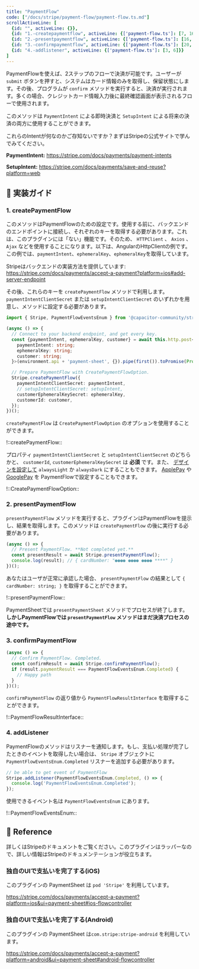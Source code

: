 ```yaml
---
title: "PaymentFlow"
code: ["/docs/stripe/payment-flow/payment-flow.ts.md"]
scrollActiveLine: [
  {id: "", activeLine: {}},
  {id: "1.-createpaymentflow", activeLine: {['payment-flow.ts']: [7, 16]}},
  {id: "2.-presentpaymentflow", activeLine: {['payment-flow.ts']: [16, 20]}},
  {id: "3.-confirmpaymentflow", activeLine: {['payment-flow.ts']: [20, 25]}},
  {id: "4.-addlistener", activeLine: {['payment-flow.ts']: [3, 6]}}
]
---
```


PaymentFlowを使えば、2ステップのフローで決済が可能です。ユーザーが `submit` ボタンを押すと、システムはカード情報のみを取得し、保留状態にします。その後、プログラムが `confirm` メソッドを実行すると、決済が実行されます。多くの場合、クレジットカード情報入力後に最終確認画面が表示されるフローで使用されます。

このメソッドは `PaymentIntent` による即時決済と `SetupIntent` による将来の決済の両方に使用することができます。

これらのIntentが何なのかご存知ないですか？まずはStripeの公式サイトで学んでみてください。

__PaymentIntent:__
https://stripe.com/docs/payments/payment-intents

__SetupIntent:__
https://stripe.com/docs/payments/save-and-reuse?platform=web


## 🐾 実装ガイド
### 1.  createPaymentFlow

このメソッドはPaymentFlowのための設定です。使用する前に、バックエンドのエンドポイントに接続し、それぞれのキーを取得する必要があります。これは、このプラグインには「ない」機能です。そのため、 `HTTPClient` 、 `Axios` 、 `Ajax` などを使用することになります。以下は、AngularのHttpClientの例です。この例では、`paymentIntent`、`ephemeralKey`、`ephemeralKey`を取得しています。

Stripeはバックエンドの実装方法を提供しています:
https://stripe.com/docs/payments/accept-a-payment?platform=ios#add-server-endpoint

その後、これらのキーを `createPaymentFlow` メソッドで利用します。 `paymentIntentClientSecret` または `setupIntentClientSecret` のいずれかを用意し、メソッドに設定する必要があります。

```ts
import { Stripe, PaymentFlowEventsEnum } from '@capacitor-community/stripe';

(async () => {
  // Connect to your backend endpoint, and get every key.
  const {paymentIntent, ephemeralKey, customer} = await this.http.post<{
    paymentIntent: string;
    ephemeralKey: string;
    customer: string;
  }>(environment.api + 'payment-sheet', {}).pipe(first()).toPromise(Promise);

  // Prepare PaymentFlow with CreatePaymentFlowOption.
  Stripe.createPaymentFlow({
    paymentIntentClientSecret: paymentIntent,
    // setupIntentClientSecret: setupIntent,
    customerEphemeralKeySecret: ephemeralKey,
    customerId: customer,
  });
})();
```

`createPaymentFlow` は `CreatePaymentFlowOption` のオプションを使用することができます。

!::createPaymentFlow::

プロパティ `paymentIntentClientSecret` と `setupIntentClientSecret` のどちらかと、 `customerId`, `customerEphemeralKeySecret` は __必須__ です。また、 [デザインを設定して](https://stripe.com/docs/payments/accept-a-payment?platform=ios&ui=payment-sheet#ios-flowcontroller) `alwaysLight` か `alwaysDark` にすることもできます。 [ApplePay](https://stripe.com/docs/payments/accept-a-payment?platform=ios&ui=payment-sheet#ios-apple-pay) や [GooglePay](https://stripe.com/docs/payments/accept-a-payment?platform=android&ui=payment-sheet#android-google-pay) を PaymentFlowで設定することもできます。

!::CreatePaymentFlowOption::

### 2. presentPaymentFlow

`presentPaymentFlow` メソッドを実行すると、プラグインはPaymentFlowを提示し、結果を取得します。このメソッドは `createPaymentFlow` の後に実行する必要があります。

```ts
(async () => {
  // Present PaymentFlow. **Not completed yet.**
  const presentResult = await Stripe.presentPaymentFlow();
  console.log(result); // { cardNumber: "●●●● ●●●● ●●●● ****" }
})();
```

あなたはユーザが正常に承認した場合、 `presentPaymentFlow` の結果として  `{ cardNumber: string; }` を取得することができます。

!::presentPaymentFlow::

PaymentSheetでは `presentPaymentSheet` メソッドでプロセスが終了します。 __しかしPaymentFlowでは `presentPaymentFlow` メソッドはまだ決済プロセスの途中です。__

### 3. confirmPaymentFlow

```ts
(async () => {
  // Confirm PaymentFlow. Completed.
  const confirmResult = await Stripe.confirmPaymentFlow();
  if (result.paymentResult === PaymentFlowEventsEnum.Completed) {
    // Happy path
  }
})();
```

`confirmPaymentFlow` の返り値から `PaymentFlowResultInterface` を取得することができます。

!::PaymentFlowResultInterface::

### 4. addListener

PaymentFlowのメソッドはリスナーを通知します。もし、支払い処理が完了したときのイベントを取得したい場合は、 `Stripe` オブジェクトに `PaymentFlowEventsEnum.Completed` リスナーを追加する必要があります。

```ts
// be able to get event of PaymentFlow
Stripe.addListener(PaymentFlowEventsEnum.Completed, () => {
  console.log('PaymentFlowEventsEnum.Completed');
});
```

使用できるイベント名は `PaymentFlowEventsEnum` にあります。

!::PaymentFlowEventsEnum::

## 📖 Reference
詳しくはStripeのドキュメントをご覧ください。このプラグインはラッパーなので、詳しい情報はStripeのドキュメンテーションが役立ちます。

### 独自のUIで支払いを完了する(iOS)
このプラグインの PaymentSheet は `pod 'Stripe'` を利用しています。

https://stripe.com/docs/payments/accept-a-payment?platform=ios&ui=payment-sheet#ios-flowcontroller

### 独自のUIで支払いを完了する(Android)
このプラグインの PaymentSheet は`com.stripe:stripe-android` を利用しています。

https://stripe.com/docs/payments/accept-a-payment?platform=android&ui=payment-sheet#android-flowcontroller

